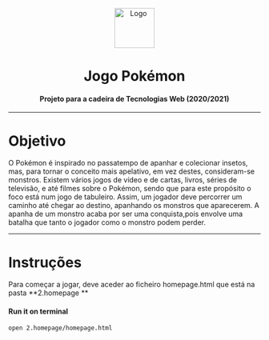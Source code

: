 <p align="center">
    <img src="https://e7.pngegg.com/pngimages/978/632/png-clipart-pokemon-pokemon.png" alt="Logo" width="80" height="80">
</p>

# <h1 align="center">Jogo Pokémon</h3>
<h4 align="center">Projeto para a cadeira de Tecnologias Web (2020/2021)</h5>

<hr>

# Objetivo
O Pokémon é inspirado no passatempo de apanhar e colecionar insetos, mas, para tornar o conceito mais apelativo, em vez destes, consideram-se monstros. Existem vários jogos de vídeo e de cartas, livros, séries de televisão, e até filmes sobre o Pokémon, sendo que para este propósito o foco está num jogo de tabuleiro.
Assim, um jogador deve percorrer um caminho até chegar ao destino, apanhando os monstros que aparecerem. A apanha de um monstro acaba por ser uma conquista,pois envolve uma batalha que tanto o jogador como o monstro podem perder. 

<hr>

# Instruções 

Para começar a jogar, deve aceder ao ficheiro homepage.html que está na pasta **2.homepage **

#### **Run it on terminal** 
```bash
open 2.homepage/homepage.html
```

